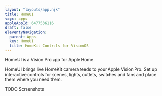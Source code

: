 ```yaml
---
layout: "layouts/app.njk"
title: HomeUI
tags: apps
appleAppId: 6477536116
draft: false
eleventyNavigation:
  parent: Apps
  key: HomeUI
  title: HomeKit Controls for VisionOS
---
```


HomeUI is a Vision Pro app for Apple Home.

HomeUI brings live HomeKit camera feeds to your Apple Vision Pro. Set up interactive controls for scenes, lights, outlets, switches and fans and place them where you need them.

TODO Screenshots